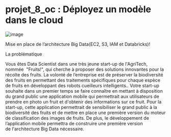 # projet_8_oc : Déployez un modèle dans le cloud
![image](https://user-images.githubusercontent.com/7722696/174265729-27026244-0f35-4516-8471-8a676566b3c6.png)

Mise en place de l’architecture Big Data(EC2, S3, IAM et Databricks)!

La problématique 

Vous êtes Data Scientist dans une très jeune start-up de l'AgriTech, nommée  "Fruits!", qui cherche à proposer des solutions innovantes pour la récolte des fruits.
La volonté de l’entreprise est de préserver la biodiversité des fruits en permettant des traitements spécifiques pour chaque espèce de fruits en développant des robots cueilleurs intelligents..
Votre start-up souhaite dans un premier temps se faire connaître en mettant à disposition du grand public une application mobile qui permettrait aux utilisateurs de prendre en photo un fruit et d'obtenir des informations sur ce fruit.
Pour la start-up, cette application permettrait de sensibiliser le grand public à la biodiversité des fruits et de mettre en place une première version du moteur de classification des images de fruits.
De plus, le développement de l’application mobile permettra de construire une première version de l'architecture Big Data nécessaire.
